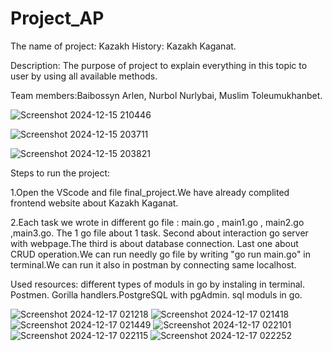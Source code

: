 # Project_AP
The name of project: Kazakh History: Kazakh Kaganat.

Description: The purpose of project to explain everything in this topic to user by using all available methods.

Team members:Baibossyn Arlen, Nurbol Nurlybai, Muslim Toleumukhanbet.

![Screenshot 2024-12-15 210446](https://github.com/user-attachments/assets/47b306fa-e726-47f1-ab18-86a70fae00ee)

![Screenshot 2024-12-15 203711](https://github.com/user-attachments/assets/6d28486e-490d-47f0-b7a1-f6fc9d3decae)

![Screenshot 2024-12-15 203821](https://github.com/user-attachments/assets/6ffb456d-06bb-4abc-aeca-edf097327dfe)

Steps to run the project: 

1.Open the VScode and file final_project.We have already complited frontend website about Kazakh Kaganat.

2.Each task we wrote in different go file : main.go , main1.go , main2.go ,main3.go. The 1 go file about 1 task. Second about interaction go server with webpage.The third is about database connection. Last one about CRUD operation.We can run needly go file by writing "go run main.go" in terminal.We can run it also in postman by connecting same localhost.

Used resources: different types of moduls in go by instaling in terminal. Postmen. Gorilla handlers.PostgreSQL with pgAdmin. sql moduls in go.


![Screenshot 2024-12-17 021218](https://github.com/user-attachments/assets/945dcbea-2755-453f-ad5a-400f979743ba)
![Screenshot 2024-12-17 021418](https://github.com/user-attachments/assets/efe1a646-fedd-4f80-ac8c-dfd27aaabfe4)
![Screenshot 2024-12-17 021449](https://github.com/user-attachments/assets/67977e3f-ea03-44a4-a9a2-e14a7a00b164)
![Screenshot 2024-12-17 022101](https://github.com/user-attachments/assets/64deee2a-084d-47c5-ab9c-503110951ea9)
![Screenshot 2024-12-17 022115](https://github.com/user-attachments/assets/8a54338c-5028-4ae3-8699-d21dc042fb25)
![Screenshot 2024-12-17 022252](https://github.com/user-attachments/assets/f285af1a-0a9a-42df-886a-c8bad520cdcc)
